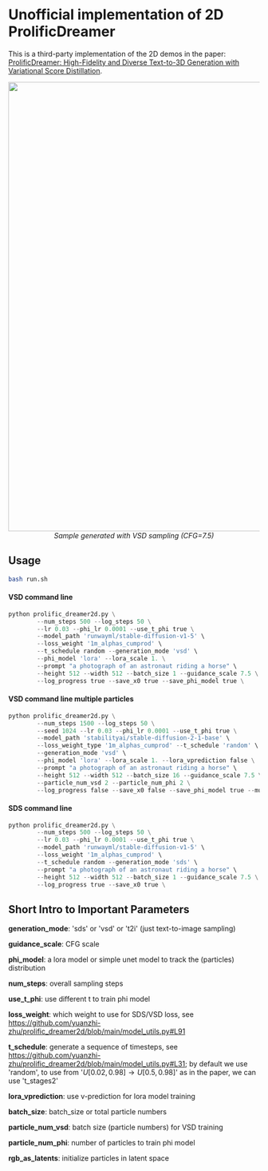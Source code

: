 # Unofficial implementation of 2D ProlificDreamer

This is a third-party implementation of the 2D demos in the paper: [ProlificDreamer: High-Fidelity and Diverse Text-to-3D Generation with Variational Score Distillation](https://arxiv.org/abs/2305.16213).


<p align="center">
  <img src="figs/illustration.png" width="900px"/><br/>
  <em>Sample generated with VSD sampling (CFG=7.5)</em>
</p>


## Usage
```sh
bash run.sh
```

#### VSD command line
```python
python prolific_dreamer2d.py \
        --num_steps 500 --log_steps 50 \
        --lr 0.03 --phi_lr 0.0001 --use_t_phi true \
        --model_path 'runwayml/stable-diffusion-v1-5' \
        --loss_weight '1m_alphas_cumprod' \
        --t_schedule random --generation_mode 'vsd' \
        --phi_model 'lora' --lora_scale 1. \
        --prompt "a photograph of an astronaut riding a horse" \
        --height 512 --width 512 --batch_size 1 --guidance_scale 7.5 \
        --log_progress true --save_x0 true --save_phi_model true \
```

#### VSD command line multiple particles
```python
python prolific_dreamer2d.py \
        --num_steps 1500 --log_steps 50 \
        --seed 1024 --lr 0.03 --phi_lr 0.0001 --use_t_phi true \
        --model_path 'stabilityai/stable-diffusion-2-1-base' \
        --loss_weight_type '1m_alphas_cumprod' --t_schedule 'random' \
        --generation_mode 'vsd' \
        --phi_model 'lora' --lora_scale 1. --lora_vprediction false \
        --prompt "a photograph of an astronaut riding a horse" \
        --height 512 --width 512 --batch_size 16 --guidance_scale 7.5 \
        --particle_num_vsd 2 --particle_num_phi 2 \
        --log_progress false --save_x0 false --save_phi_model true --multisteps 1 \
```

#### SDS command line
```python
python prolific_dreamer2d.py \
        --num_steps 500 --log_steps 50 \
        --lr 0.03 --phi_lr 0.0001 --use_t_phi true \
        --model_path 'runwayml/stable-diffusion-v1-5' \
        --loss_weight '1m_alphas_cumprod' \
        --t_schedule random --generation_mode 'sds' \
        --prompt "a photograph of an astronaut riding a horse" \
        --height 512 --width 512 --batch_size 1 --guidance_scale 7.5 \
        --log_progress true --save_x0 true \
```

## Short Intro to Important Parameters
**generation_mode**: 'sds' or 'vsd' or 't2i' (just text-to-image sampling)

**guidance_scale**: CFG scale

**phi_model**: a lora model or simple unet model to track the (particles) distribution

**num_steps**: overall sampling steps

**use_t_phi**: use different t to train phi model

**loss_weight**: which weight to use for SDS/VSD loss, see https://github.com/yuanzhi-zhu/prolific_dreamer2d/blob/main/model_utils.py#L91

**t_schedule**: generate a sequence of timesteps, see https://github.com/yuanzhi-zhu/prolific_dreamer2d/blob/main/model_utils.py#L31; by default we use 'random', to use from '$U[0.02,0.98] \rightarrow U[0.5,0.98]$' as in the paper, we can use 't_stages2'

**lora_vprediction**: use v-prediction for lora model training

**batch_size**: batch_size or total particle numbers

**particle_num_vsd**: batch size (particle numbers) for VSD training

**particle_num_phi**: number of particles to train phi model

**rgb_as_latents**: initialize particles in latent space
